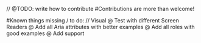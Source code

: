 // @TODO: write how to contribute
#Contributions are more than welcome!



#Known things missing / to do:
// Visual
@ Test with different Screen Readers
@ Add all Aria attributes with better examples
@ Add all roles with good examples
@ Add support